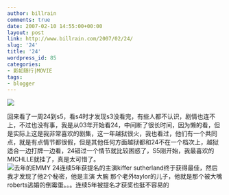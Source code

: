 ```yaml
---
author: billrain
comments: true
date: 2007-02-10 14:55:00+00:00
layout: post
link: http://www.billrain.com/2007/02/24/
slug: '24'
title: '24'
wordpress_id: 85
categories:
- 影如随行|MOVIE
tags:
- blogger
---
```


[![](http://bp2.blogger.com/_lAHIYwHGO4A/Rc3dJ4-EdcI/AAAAAAAABEI/Yrt8ztsCNFA/s400/2006327233043380.jpg)](http://bp2.blogger.com/_lAHIYwHGO4A/Rc3dJ4-EdcI/AAAAAAAABEI/Yrt8ztsCNFA/s1600-h/2006327233043380.jpg)  


回来看了一周24到s5，看s4时才发现s3没看完，有些人都不认识，剧情也连不上，不过也没有事，我是从03年开始看24，中间断了很长时间，因为懒的看，但是实际上这是我非常喜欢的剧集，这一年越狱很火，我也看过，他们有一个共同点，就是有点情节都很假，但是其他任何方面越狱都和24不在一个档次上，越狱适合一边打牌一边看，24错过一个情节就比较困惑了，S5刚开始，我最喜欢的MICHLLE就挂了，真是太可惜了。  
[![](http://bp3.blogger.com/_lAHIYwHGO4A/Rc3fyI-EddI/AAAAAAAABEU/bct9IFe7Hi8/s400/U1343P28T3D1220032F326DT20060828122939.jpg)](http://bp3.blogger.com/_lAHIYwHGO4A/Rc3fyI-EddI/AAAAAAAABEU/bct9IFe7Hi8/s1600-h/U1343P28T3D1220032F326DT20060828122939.jpg)去年的EMMY 24连续5年获提名的主演kiffer sutherland终于获得最佳，然后我才发现了他2个秘密，他是主演 大腕 那个老外taylor的儿子，他就是那个被大嘴roberts逃婚的倒霉蛋。。。连续5年被提名才获奖也挺不容易的  
  

